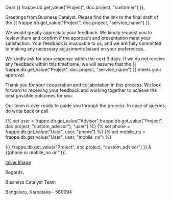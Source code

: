 <p>Dear {{ frappe.db.get_value("Project", doc.project, "customer") }},</p>

<p>Greetings from Business Catalyst. Please find the link to the final draft of the {{ frappe.db.get_value("Project", doc.project, "service_name") }}.</p> 

<p>We would greatly appreciate your feedback. We kindly request you to review them and confirm if the approach and presentation meet your satisfaction. Your feedback is invaluable to us, and we are fully committed to making any necessary adjustments based on your preferences.</p>

<p>We kindly ask for your response within the next 3 days. If we do not receive any feedback within this timeframe, we will assume that the {{ frappe.db.get_value("Project", doc.project, "service_name") }} meets your approval.</p>

<p>Thank you for your cooperation and collaboration in this process. We look forward to receiving your feedback and working together to achieve the best possible outcomes for you.</p>

<p>Our team is ever ready to guide you through the process. In case of queries, do write back or call</p>

<p>{% set user = frappe.db.get_value("Advisor",frappe.db.get_value("Project", doc.project, "custom_advisor"), "user")  %}
{% set phone = frappe.db.get_value("User", user, "phone") %}
{% set mobile_no = frappe.db.get_value("User", user, "mobile_no") %}</p>

<p>({{ frappe.db.get_value("Project", doc.project, "custom_advisor") }} & {{phone or mobile_no or ''}})</p>

<p><a href="https://drive.google.com/file/d/18-96LzZ5WnqHMx1WlRfL2Cs13CLPJI_M/view">Inline Image</a></p>

<p>Regards,</p>

<p>Business Catalyst Team</p>

<p>Bengaluru, Karnataka - 560094</p>
